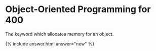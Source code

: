 # Object-Oriented Programming for 400

The keyword which allocates memory for an object.

{% include answer.html answer="new" %}

